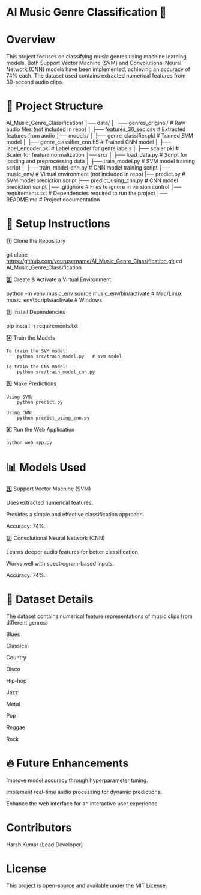 # AI Music Genre Classification 🎵

# Overview

This project focuses on classifying music genres using machine learning models. Both Support Vector Machine (SVM) and Convolutional Neural Network (CNN) models have been implemented, achieving an accuracy of 74% each. The dataset used contains extracted numerical features from 30-second audio clips.

# 📂 Project Structure

AI_Music_Genre_Classification/
│── data/
│   ├── genres_original/      # Raw audio files (not included in repo)
│   ├── features_30_sec.csv   # Extracted features from audio
│── models/
│   ├── genre_classifier.pkl  # Trained SVM model
│   ├── genre_classifier_cnn.h5 # Trained CNN model
│   ├── label_encoder.pkl     # Label encoder for genre labels
│   ├── scaler.pkl            # Scaler for feature normalization
│── src/
│   ├── load_data.py          # Script for loading and preprocessing data
│   ├── train_model.py        # SVM model training script
│   ├── train_model_cnn.py    # CNN model training script
│── music_env/                # Virtual environment (not included in repo)
|── predict.py                # SVM model prediction script
├── predict_using_cnn.py      # CNN model prediction script
│── .gitignore                # Files to ignore in version control
│── requirements.txt          # Dependencies required to run the project
│── README.md                 # Project documentation

# 🔧 Setup Instructions

1️⃣ Clone the Repository

git clone https://github.com/yourusername/AI_Music_Genre_Classification.git
cd AI_Music_Genre_Classification

2️⃣ Create & Activate a Virtual Environment

python -m venv music_env
source music_env/bin/activate  # Mac/Linux
music_env\Scripts\activate     # Windows

3️⃣ Install Dependencies

pip install -r requirements.txt

4️⃣ Train the Models

    To train the SVM model:
        python src/train_model.py   # svm model

    To train the CNN model:
        python src/train_model_cnn.py

5️⃣ Make Predictions

    Using SVM:
        python predict.py

    Using CNN:
        python predict_using_cnn.py

6️⃣ Run the Web Application

    python web_app.py

# 📊 Models Used

1️⃣ Support Vector Machine (SVM)

Uses extracted numerical features.

Provides a simple and effective classification approach.

Accuracy: 74%.

2️⃣ Convolutional Neural Network (CNN)

Learns deeper audio features for better classification.

Works well with spectrogram-based inputs.

Accuracy: 74%.

# 📄 Dataset Details

The dataset contains numerical feature representations of music clips from different genres:

Blues

Classical

Country

Disco

Hip-hop

Jazz

Metal

Pop

Reggae

Rock

# 🔥 Future Enhancements

Improve model accuracy through hyperparameter tuning.

Implement real-time audio processing for dynamic predictions.

Enhance the web interface for an interactive user experience.

# Contributors

Harsh Kumar (Lead Developer)


# License

This project is open-source and available under the MIT License.